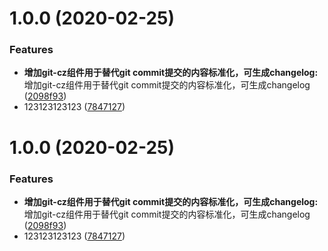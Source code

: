 # 1.0.0 (2020-02-25)


### Features

* **增加git-cz组件用于替代git commit提交的内容标准化，可生成changelog:** 增加git-cz组件用于替代git commit提交的内容标准化，可生成changelog ([2098f93](https://github.com/zhangjie1314/react-webpack/commit/2098f93f7ffa90246444f5cfe4ca23bd6eb898c9))
* 123123123123 ([7847127](https://github.com/zhangjie1314/react-webpack/commit/78471278a0a275b0b772ba11f38d6fccd8269986))



# 1.0.0 (2020-02-25)


### Features

* **增加git-cz组件用于替代git commit提交的内容标准化，可生成changelog:** 增加git-cz组件用于替代git commit提交的内容标准化，可生成changelog ([2098f93](https://github.com/zhangjie1314/react-webpack/commit/2098f93f7ffa90246444f5cfe4ca23bd6eb898c9))
* 123123123123 ([7847127](https://github.com/zhangjie1314/react-webpack/commit/78471278a0a275b0b772ba11f38d6fccd8269986))




